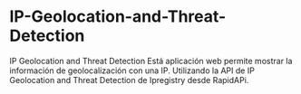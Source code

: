 # IP-Geolocation-and-Threat-Detection
IP Geolocation and Threat Detection
Está aplicación web permite mostrar la información de geolocalización con una IP. Utilizando la API de IP Geolocation and Threat Detection de Ipregistry desde RapidAPi. 
